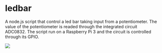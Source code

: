 # ledbar
A node.js script that control a led bar taking input from a potentiometer.
The value of the potentiometer is readed through the integrated circuit ADC0832.
The script run on a Raspberry Pi 3 and the circuit is controlled through its GPIO.

[![](http://img.youtube.com/vi/kGFI8ifeHwY/0.jpg)](http://www.youtube.com/watch?v=kGFI8ifeHwY "See it in action")
